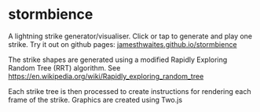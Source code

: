 # stormbience
A lightning strike generator/visualiser. Click or tap to generate and play one strike. Try it out on github pages: [jamesthwaites.github.io/stormbience](https://jamesthwaites.github.io/stormbience)

The strike shapes are generated using a modified Rapidly Exploring Random Tree (RRT) algorithm. See https://en.wikipedia.org/wiki/Rapidly_exploring_random_tree

Each strike tree is then processed to create instructions for rendering each frame of the strike. Graphics are created using Two.js
